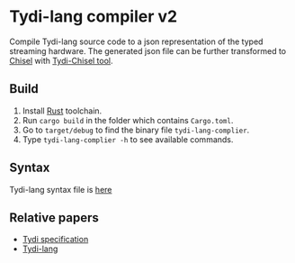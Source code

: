 # Tydi-lang compiler v2

Compile Tydi-lang source code to a json representation of the typed streaming hardware. The generated json file can be further transformed to [Chisel](https://www.chisel-lang.org/) with [Tydi-Chisel
 tool](https://github.com/abs-tudelft/Tydi-Chisel).

## Build

1. Install [Rust](https://www.rust-lang.org/tools/install) toolchain.
2. Run `cargo build` in the folder which contains `Cargo.toml`.
3. Go to `target/debug` to find the binary file `tydi-lang-complier`.
4. Type `tydi-lang-complier -h` to see available commands.

## Syntax

Tydi-lang syntax file is [here](./tydi-lang2-syntax.md)

## Relative papers

- [Tydi specification](https://ieeexplore.ieee.org/abstract/document/9098092)
- [Tydi-lang](https://dl.acm.org/doi/fullHtml/10.1145/3624062.3624539) 